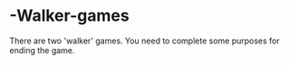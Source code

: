 # -Walker-games
There are two 'walker' games. You need to complete some purposes for ending the game.

